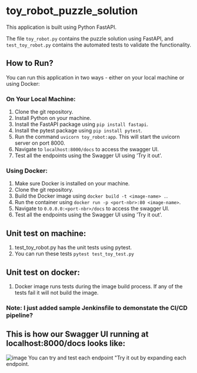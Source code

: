 # toy_robot_puzzle_solution

This application is built using Python FastAPI.

The file `toy_robot.py` contains the puzzle solution using FastAPI, and `test_toy_robot.py` contains the automated tests to validate the functionality.

## How to Run?

You can run this application in two ways - either on your local machine or using Docker:

### On Your Local Machine:

1. Clone the git repository.
2. Install Python on your machine.
3. Install the FastAPI package using `pip install fastapi`.
4. Install the pytest package using `pip install pytest`.
5. Run the command `uvicorn toy_robot:app`. This will start the uvicorn server on port 8000.
6. Navigate to `localhost:8000/docs` to access the swagger UI.
7. Test all the endpoints using the Swagger UI using 'Try it out'.

### Using Docker:

1. Make sure Docker is installed on your machine.
2. Clone the git repository.
3. Build the Docker image using `docker build -t <image-name> .`.
4. Run the container using `docker run -p <port-nbr>:80 <image-name>`.
5. Navigate to `0.0.0.0:<port-nbr>/docs` to access the swagger UI.
6. Test all the endpoints using the Swagger UI using 'Try it out'.

## Unit test on machine:

1. test_toy_robot.py has the unit tests using pytest.
2. You can run these tests `pytest test_toy_test.py`

## Unit test on docker:

1. Docker image runs tests during the image build process. If any of the tests fail it will not build the image.

### Note: I just added sample Jenkinsfile to demonstate the CI/CD pipeline?

## This is how our Swagger UI running at localhost:8000/docs looks like:

![image](https://github.com/tanvisharma1325/toy_robot_puzzle_solution/assets/173178419/4b1daf38-e3d4-4707-ba36-2a1c4f764e7e)
You can try and test each endpoint "Try it out by expanding each endpoint.

